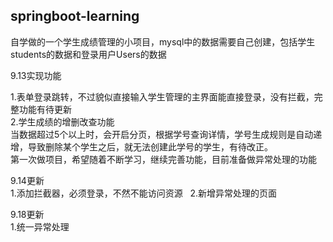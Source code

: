 ## springboot-learning   

自学做的一个学生成绩管理的小项目，mysql中的数据需要自己创建，包括学生students的数据和登录用户Users的数据  

9.13实现功能  
  
1.表单登录跳转，不过貌似直接输入学生管理的主界面能直接登录，没有拦截，完整功能有待更新  
2.学生成绩的增删改查功能  
  当数据超过5个以上时，会开启分页，根据学号查询详情，学号生成规则是自动递增，导致删除某个学生之后，就无法创建此学号的学生，有待改正。  
第一次做项目，希望随着不断学习，继续完善功能，目前准备做异常处理的功能  
   
9.14更新  
1.添加拦截器，必须登录，不然不能访问资源  
2.新增异常处理的页面  
  
9.18更新    
1.统一异常处理
